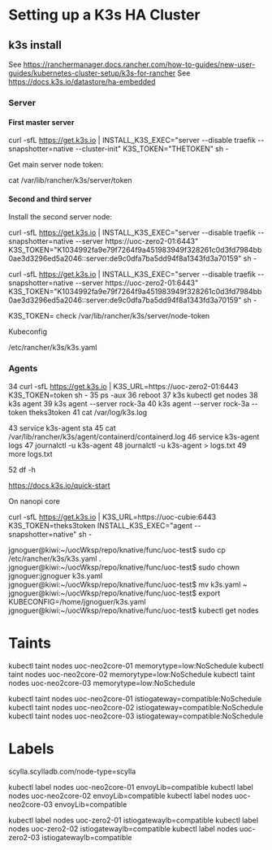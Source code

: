 # Setting up a K3s HA Cluster

## k3s install

See https://ranchermanager.docs.rancher.com/how-to-guides/new-user-guides/kubernetes-cluster-setup/k3s-for-rancher
See https://docs.k3s.io/datastore/ha-embedded


### Server

#### First master server

curl -sfL https://get.k3s.io | INSTALL_K3S_EXEC="server --disable traefik --snapshotter=native --cluster-init" K3S_TOKEN="THETOKEN" sh -

Get main server node token:

cat /var/lib/rancher/k3s/server/token

#### Second and third server

Install the second server node:

curl -sfL https://get.k3s.io | INSTALL_K3S_EXEC="server --disable traefik --snapshotter=native --server https://uoc-zero2-01:6443" K3S_TOKEN="K1034992fa9e79f7264f9a451983949f328261c0d3fd7984bb0ae3d3296ed5a2046::server:de9c0dfa7ba5dd94f8a1343fd3a70159" sh -

curl -sfL https://get.k3s.io | INSTALL_K3S_EXEC="server --disable traefik --snapshotter=native --server https://uoc-zero2-01:6443" K3S_TOKEN="K1034992fa9e79f7264f9a451983949f328261c0d3fd7984bb0ae3d3296ed5a2046::server:de9c0dfa7ba5dd94f8a1343fd3a70159" sh -

K3S_TOKEN=
check /var/lib/rancher/k3s/server/node-token

Kubeconfig

 /etc/rancher/k3s/k3s.yaml


### Agents


   34  curl -sfL https://get.k3s.io | K3S_URL=https://uoc-zero2-01:6443 K3S_TOKEN=token sh -
   35  ps -aux
   36  reboot
   37  k3s kubectl get nodes
   38  k3s agent
   39  k3s agent --server rock-3a
   40  k3s agent --server rock-3a --token theks3token
   41  cat /var/log/k3s.log

   43  service k3s-agent sta
   45  cat /var/lib/rancher/k3s/agent/containerd/containerd.log
   46  service k3s-agent logs
   47  journalctl -u k3s-agent
   48  journalctl -u k3s-agent > logs.txt
   49  more logs.txt 

   52  df -h

https://docs.k3s.io/quick-start



On nanopi core

curl -sfL https://get.k3s.io | K3S_URL=https://uoc-cubie:6443 K3S_TOKEN=theks3token INSTALL_K3S_EXEC="agent --snapshotter=native" sh -


jgnoguer@kiwi:~/uocWksp/repo/knative/func/uoc-test$ sudo cp /etc/rancher/k3s/k3s.yaml .
jgnoguer@kiwi:~/uocWksp/repo/knative/func/uoc-test$ sudo chown jgnoguer:jgnoguer k3s.yaml 
jgnoguer@kiwi:~/uocWksp/repo/knative/func/uoc-test$ mv k3s.yaml ~
jgnoguer@kiwi:~/uocWksp/repo/knative/func/uoc-test$ export KUBECONFIG=/home/jgnoguer/k3s.yaml 
jgnoguer@kiwi:~/uocWksp/repo/knative/func/uoc-test$ kubectl get nodes



# Taints

kubectl taint nodes uoc-neo2core-01 memorytype=low:NoSchedule
kubectl taint nodes uoc-neo2core-02 memorytype=low:NoSchedule
kubectl taint nodes uoc-neo2core-03 memorytype=low:NoSchedule

kubectl taint nodes uoc-neo2core-01 istiogateway=compatible:NoSchedule
kubectl taint nodes uoc-neo2core-02 istiogateway=compatible:NoSchedule
kubectl taint nodes uoc-neo2core-03 istiogateway=compatible:NoSchedule


# Labels

scylla.scylladb.com/node-type=scylla

kubectl label nodes uoc-neo2core-01 envoyLib=compatible
kubectl label nodes uoc-neo2core-02 envoyLib=compatible
kubectl label nodes uoc-neo2core-03 envoyLib=compatible

kubectl label nodes uoc-zero2-01 istiogatewaylb=compatible
kubectl label nodes uoc-zero2-02 istiogatewaylb=compatible
kubectl label nodes uoc-zero2-03 istiogatewaylb=compatible

